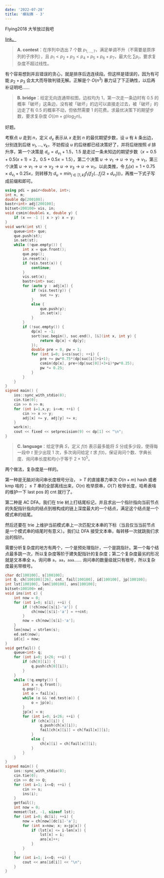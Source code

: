 ```yaml
---
date: '2022-07-28'
title: '模拟赛 - 3'
---
```




Flying2018 大爷放过我吧

[link。](http://222.180.160.110:1024/contest/2766)

> **A. contest**：在序列中选出 $7$ 个数 $p_{1, \dots, 7}$，满足单调不升（不需要是原序列的子序列），且 $p_1 < p_2+p_3 < p_4+p_5+p_6+p_7$，最大化 $\sum p_i$，要求复杂度不超过线性。

有个容易想到并且错误的贪心，就是排序后选连续段。但这样是错误的，因为有可能 $p_2+p_3$ 会太大而导致判错无解。正解是个 $O(n^3)$ 暴力证了下正确性，以后再补证明吧……

> **B. bridge**：给定无向连通带权图，边权均为 $1$，第一次走一条边时有 $0.5$ 的概率「破坏」这条边，没有被「破坏」的边可以直接走过去，被「破坏」的边走了有 $0.5$ 的概率不动，但依然需要 $1$ 的花费。求最优决策下的期望步数，要求复杂度 $O((m+g) \log_2 n)$。

好题。

考察点 $u$ 走到 $n$，定义 $d_x$ 表示从 $x$ 走到 $n$ 的最优期望步数，设 $u$ 有 $k$ 条出边，分别连到后继 $v_1, \dots, v_k$，不妨假设 $u$ 的后继都已经决策好了，并将后继按照 $d$ 排升序，第一个决策是 $d_u = d_{v_1}+1.5$，$1.5$ 是走过一条未知边的期望步数（$x = 0.5+0.5(x+1) = 2$，$0.5+0.5x = 1.5$），第二个决策 $u \rightarrow v_1 \rightarrow u \rightarrow v_2 \rightarrow v_1$，第三个决策 $u \rightarrow v_1 \rightarrow u \rightarrow v_2 \rightarrow u \rightarrow v_3 \rightarrow u \rightarrow v_1$，以此类推，令 $f_t(x) = 1+0.75 \times d_{v_t}+0.25x$，则转移为 $\displaystyle d_u = \min_{j \in [1, k]} f_1(f_2(...f_j(2+d_{v_1})))$，再推一下式子写成前缀和即可。

```cpp
using pdi = pair<double, int>;
int n, m;
double dp[200100];
bastr<int> adj[200100];
bitset<200100> vis, in;
void csmin(double& x, double y) {
    if (x == -1 || x > y) x = y;
}
void work(int st) {
    queue<int> que;
    que.push(st);
    in.set(st);
    while (!que.empty()) {
        int x = que.front();
        que.pop();
        in.reset(x);
        if (vis.test(x)) {
            continue;
        }
        vis.set(x);
        bastr<int> suc;
        for (auto y : adj[x]) {
            if (vis.test(y)) {
                suc += y;
            }
            else {
                que.push(y);
                in.set(x);
            }
        }
        if (!suc.empty()) {
            dp[x] = -1;
            sort(suc.begin(), suc.end(), [&](int x, int y) {
                return dp[x] < dp[y];
            });
            double pre = 0, pw = 1;
            for (int i=0; i<cs(suc); ++i) {
                pre += pw*0.75*(dp[suc[i]]+i+1);
                csmin(dp[x], pre+(dp[suc[0]]+3+i)*pw*0.25);
                pw *= 0.25;
            }
        }
    }
}
signed main() {
    ios::sync_with_stdio(0);
    cin.tie(0);
    cin >> n >> m;
    for (int i=1,x,y; i<=m; ++i) {
        cin >> x >> y;
        adj[x] += y, adj[y] += x;
    }
    work(n);
    cout << fixed << setprecision(9) << dp[1] << "\n";
}
```

> **C. language**：给定字典 $S$，定义 $f(t)$ 表示最多能将 $S$ 分成多少段，使得每一段中 $t$ 至少出现 $1$ 次，多次询问给定 $t$ 求 $f(t)$，保证询问个数、字典长度、询问串长度和均小于等于 $2 \times 10^5$。

两个做法，复杂度是一样的。

第一种是无脑对询问串长度根号分治，$> T$ 的直接暴力单次 $O(n+m)$ hash 或者 kmp 啥的；$\leqslant T$ 串的全部离线出来，$O(n)$ 枚举原串，$O(T)$ 枚举长度，哈希表啥的维护一下 last pos 的 cnt 就行了。

第二种是 AC DFA，我们在 trie 树上打结尾标记，并且求出一个指针指向当前节点的失配指针指向的结点到根构成的链上深度最大的一个结点，满足这个结点是一个模式串的结尾。

然后还要在 trie 上维护当前模式串上一次匹配文本串的下标（当且仅当当前节点是一个模式串的结尾时有意义）。我们让 DFA 接受文本串，每转移一次就跳我们求出的指针。

需要分析复杂度的地方有两个，一个是预处理指针，一个是跳指针。第一个每个结点最多跳一次，所以复杂度等阶于建失配指针的复杂度；第二个复杂度最劣的形况就是文本串全 $\texttt{a}$，询问串 $\texttt{a}$，$\texttt{aa}$，$\texttt{aaa}$…… 询问串的数量级就只有根号，所以复杂度最劣带根号。

```cpp
char dc[100100], s[100100];
int Q, ch[100100][26], cnt, fail[100100], id[100100], jp[100100];
int lst[100100], len[100100], ans[100100];
bitset<100100> ed;
void ins(int c) {
    int now = 0;
    for (int i=0; s[i]; ++i) {
        if (!ch[now][s[i]-'a']) {
            ch[now][s[i]-'a'] = ++cnt;
        }
        now = ch[now][s[i]-'a'];
    }
    len[now] = strlen(s);
    ed.set(now);
    id[c] = now;
}
void getfail() {
    queue<int> q;
    for (int i=0; i<26; ++i) {
        if (ch[0][i]) {
            q.push(ch[0][i]);
        }
    }
    while (!q.empty()) {
        int x = q.front();
        q.pop();
        int o = fail[x];
        while (o && !ed.test(o)) {
            o = jp[o];
        }
        jp[x] = o;
        for (int i=0; i<26; ++i) {
            if (ch[x][i]) {
                q.push(ch[x][i]);
                fail[ch[x][i]] = ch[fail[x]][i];
            }
            else {
                ch[x][i] = ch[fail[x]][i];
            }
        }
    }
}
signed main() {
    ios::sync_with_stdio(0);
    cin.tie(0);
    cin >> dc >> Q;
    for (int i=1; i<=Q; ++i) {
        cin >> s;
        ins(i);
    }
    getfail();
    int now = 0;
    memset(lst, -1, sizeof lst);
    for (int i=0; dc[i]; ++i) {
        now = ch[now][dc[i]-'a'];
        for (int x=now; x; x=jp[x]) {
            if (lst[x] <= i-len[x]) {
                lst[x] = i;
                ans[x]++;
            }
        }
    }
    for (int i=1; i<=Q; ++i) {
        cout << ans[id[i]] << "\n";
    }
}
```